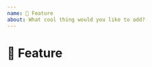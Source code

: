 ```yaml
---
name: 🌈 Feature
about: What cool thing would you like to add?
---
```


# 🌈 Feature

<!-- What is this feature? -->

<!-- What problem should be solved? -->

<!-- Who is the main audience for this feature? -->

<!-- How should the feature work? -->

<!-- Any ideas on how to implement it? -->
